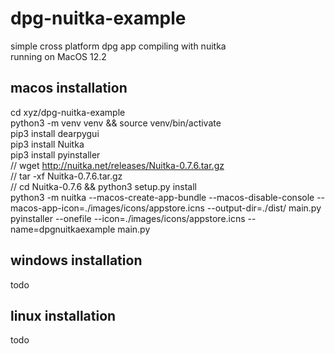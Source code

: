 
# dpg-nuitka-example <br>

simple cross platform dpg app compiling with nuitka <br>
running on MacOS 12.2<br>

## macos installation <br>
cd xyz/dpg-nuitka-example<br>
python3 -m venv venv && source venv/bin/activate<br>
pip3 install dearpygui<br>
pip3 install Nuitka<br>
pip3 install pyinstaller<br>
// wget http://nuitka.net/releases/Nuitka-0.7.6.tar.gz<br>
// tar -xf Nuitka-0.7.6.tar.gz<br>
// cd Nuitka-0.7.6 && python3 setup.py install<br>
python3 -m nuitka --macos-create-app-bundle --macos-disable-console --macos-app-icon=./images/icons/appstore.icns --output-dir=./dist/ main.py
pyinstaller --onefile --icon=./images/icons/appstore.icns --name=dpgnuitkaexample main.py<br>

## windows installation <br>

todo <br>

## linux installation <br>

todo <br>